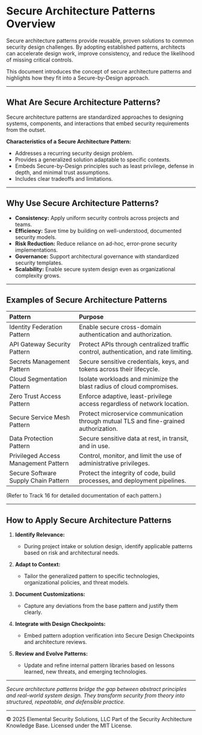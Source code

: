 # Secure Architecture Patterns Overview

Secure architecture patterns provide reusable, proven solutions to common security design challenges. By adopting established patterns, architects can accelerate design work, improve consistency, and reduce the likelihood of missing critical controls.

This document introduces the concept of secure architecture patterns and highlights how they fit into a Secure-by-Design approach.

---

## What Are Secure Architecture Patterns?

Secure architecture patterns are standardized approaches to designing systems, components, and interactions that embed security requirements from the outset.

**Characteristics of a Secure Architecture Pattern:**
- Addresses a recurring security design problem.
- Provides a generalized solution adaptable to specific contexts.
- Embeds Secure-by-Design principles such as least privilege, defense in depth, and minimal trust assumptions.
- Includes clear tradeoffs and limitations.

---

## Why Use Secure Architecture Patterns?

- **Consistency:** Apply uniform security controls across projects and teams.
- **Efficiency:** Save time by building on well-understood, documented security models.
- **Risk Reduction:** Reduce reliance on ad-hoc, error-prone security implementations.
- **Governance:** Support architectural governance with standardized security templates.
- **Scalability:** Enable secure system design even as organizational complexity grows.

---

## Examples of Secure Architecture Patterns

| Pattern | Purpose |
|:--------|:--------|
| Identity Federation Pattern | Enable secure cross-domain authentication and authorization. |
| API Gateway Security Pattern | Protect APIs through centralized traffic control, authentication, and rate limiting. |
| Secrets Management Pattern | Secure sensitive credentials, keys, and tokens across their lifecycle. |
| Cloud Segmentation Pattern | Isolate workloads and minimize the blast radius of cloud compromises. |
| Zero Trust Access Pattern | Enforce adaptive, least-privilege access regardless of network location. |
| Secure Service Mesh Pattern | Protect microservice communication through mutual TLS and fine-grained authorization. |
| Data Protection Pattern | Secure sensitive data at rest, in transit, and in use. |
| Privileged Access Management Pattern | Control, monitor, and limit the use of administrative privileges. |
| Secure Software Supply Chain Pattern | Protect the integrity of code, build processes, and deployment pipelines. |

(Refer to Track 16 for detailed documentation of each pattern.)

---

## How to Apply Secure Architecture Patterns

1. **Identify Relevance:**
   - During project intake or solution design, identify applicable patterns based on risk and architectural needs.

2. **Adapt to Context:**
   - Tailor the generalized pattern to specific technologies, organizational policies, and threat models.

3. **Document Customizations:**
   - Capture any deviations from the base pattern and justify them clearly.

4. **Integrate with Design Checkpoints:**
   - Embed pattern adoption verification into Secure Design Checkpoints and architecture reviews.

5. **Review and Evolve Patterns:**
   - Update and refine internal pattern libraries based on lessons learned, new threats, and emerging technologies.

---

*Secure architecture patterns bridge the gap between abstract principles and real-world system design. They transform security from theory into structured, repeatable, and defensible practice.*

---
© 2025 Elemental Security Solutions, LLC
Part of the Security Architecture Knowledge Base.
Licensed under the MIT License.

